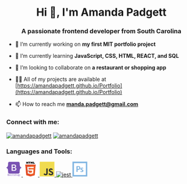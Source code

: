 <h1 align="center">Hi 👋, I'm Amanda Padgett</h1>
<h3 align="center">A passionate frontend developer from South Carolina</h3>

- 🔭 I’m currently working on **my first MIT portfolio project**

- 🌱 I’m currently learning **JavaScript, CSS, HTML, REACT, and SQL**

- 👯 I’m looking to collaborate on **a restaurant or shopping app**

- 👨‍💻 All of my projects are available at [https://amandapadgett.github.io/Portfolio](https://amandapadgett.github.io/Portfolio)

- 📫 How to reach me **manda.padgett@gmail.com**

<h3 align="left">Connect with me:</h3>
<p align="left">
<a href="https://linkedin.com/in/amandapadgett" target="blank"><img align="center" src="https://raw.githubusercontent.com/rahuldkjain/github-profile-readme-generator/master/src/images/icons/Social/linked-in-alt.svg" alt="amandapadgett" height="30" width="40" /></a>
<a href="https://codesandbox.com/amandapadgett" target="blank"><img align="center" src="https://raw.githubusercontent.com/rahuldkjain/github-profile-readme-generator/master/src/images/icons/Social/codesandbox.svg" alt="amandapadgett" height="30" width="40" /></a>
</p>

<h3 align="left">Languages and Tools:</h3>
<p align="left"> <a href="https://getbootstrap.com" target="_blank" rel="noreferrer"> <img src="https://raw.githubusercontent.com/devicons/devicon/master/icons/bootstrap/bootstrap-plain-wordmark.svg" alt="bootstrap" width="40" height="40"/> </a> <a href="https://www.w3.org/html/" target="_blank" rel="noreferrer"> <img src="https://raw.githubusercontent.com/devicons/devicon/master/icons/html5/html5-original-wordmark.svg" alt="html5" width="40" height="40"/> </a> <a href="https://developer.mozilla.org/en-US/docs/Web/JavaScript" target="_blank" rel="noreferrer"> <img src="https://raw.githubusercontent.com/devicons/devicon/master/icons/javascript/javascript-original.svg" alt="javascript" width="40" height="40"/> </a> <a href="https://jestjs.io" target="_blank" rel="noreferrer"> <img src="https://www.vectorlogo.zone/logos/jestjsio/jestjsio-icon.svg" alt="jest" width="40" height="40"/> </a> <a href="https://www.photoshop.com/en" target="_blank" rel="noreferrer"> <img src="https://raw.githubusercontent.com/devicons/devicon/master/icons/photoshop/photoshop-line.svg" alt="photoshop" width="40" height="40"/> </a> </p>
